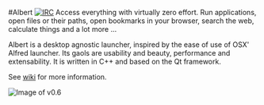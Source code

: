 #Albert [![IRC](https://img.shields.io/badge/IRC-%23albertlauncher-blue.svg?style=flat-square)](https://kiwiirc.com/client/irc.freenode.net/#albertlauncher)
Access everything with virtually zero effort. Run applications, open files or their paths, open bookmarks in your browser, search the web, calculate things and a lot more ...

Albert is a desktop agnostic launcher, inspired by the ease of use of OSX' Alfred launcher. Its gaols are usability and beauty, performance and extensability. It is written in C++ and based on the Qt framework.

See [wiki](https://github.com/ManuelSchneid3r/albert/wiki) for more information.

![Image of v0.6](https://raw.githubusercontent.com/ManuelSchneid3r/albert/master/v0.6.gif)
